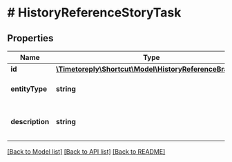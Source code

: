 # # HistoryReferenceStoryTask

## Properties

Name | Type | Description | Notes
------------ | ------------- | ------------- | -------------
**id** | [**\Timetoreply\Shortcut\Model\HistoryReferenceBranchId**](HistoryReferenceBranchId.md) |  |
**entityType** | **string** | The type of entity referenced. |
**description** | **string** | The description of the Story Task. |

[[Back to Model list]](../../README.md#models) [[Back to API list]](../../README.md#endpoints) [[Back to README]](../../README.md)
